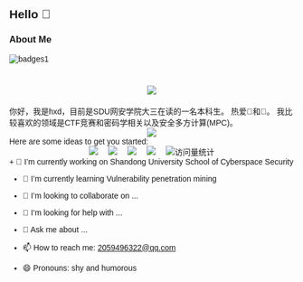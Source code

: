 ## Hello 👋
### About Me
![badges1](https://dev-to-uploads.s3.amazonaws.com/uploads/articles/6n8fc8zw8pawxveffitx.png)


<h1 align="center">
	<a href=["https://sunguoqi.com/"](https://baike.baidu.com/item/%E8%BE%BE%E6%8B%89%E6%96%AF%E7%8B%AC%E8%A1%8C%E4%BE%A0%E9%98%9F/22316155?fr=aladdin)>
		<img src="https://readme-typing-svg.herokuapp.com/?lines=console.log(%22Hello%2C%20World!%22);独行侠总冠军!&center=true&size=27">
	</a>
</h1>
你好，我是hxd，目前是SDU网安学院大三在读的一名本科生。
热爱🏀和🏸。
我比较喜欢的领域是CTF竞赛和密码学相关以及安全多方计算(MPC)。
<div align="center"> <img src="https://profile-counter.glitch.me/hxd77/count.svg" /> </div>
Here are some ideas to get you started:
<div align="center">
  <a href="https://qzkq.github.io"><img src="https://img.shields.io/badge/Website-博客-blue" /></a>&emsp;
  <a href="https://qzkq.github.io/img/wechat_favicon.png"><img src="https://img.shields.io/badge/WeChat-微信-07c160" /></a>&emsp;
  <a href="https://blog.csdn.net/qq_45832050?type=blog"><img src="https://img.shields.io/badge/CSDN-论坛-c32136" /></a>&emsp;
  <a href="https://www.zhihu.com/people/qin-zheng-kai-89"><img src="https://img.shields.io/badge/Zhihu-知乎-blue" /></a>&emsp;
  <!-- visitor statistics logo 访问量统计徽标 -->
  <img src="https://komarev.com/ghpvc/?username=QInzhengk&label=Views&color=0e75b6&style=flat" alt="访问量统计" />
</div>
+ 🔭 I’m currently working on Shandong University School of Cyberspace Security

+ 🌱 I’m currently learning Vulnerability penetration mining

+ 👯 I’m looking to collaborate on ...

+ 🤔 I’m looking for help with ...

- 💬 Ask me about ...

- 📫 How to reach me: 2059496322@qq.com

- 😄 Pronouns: shy and humorous
<!DOCTYPE html>
<html lang="en">
<head>
    <meta charset="UTF-8">
    <meta name="viewport" content="width=device-width, initial-scale=1.0">
    <title>我的GitHub.io页面</title>
    <style>
        body, html {
            height: 100%;
            margin: 0;
            font-family: Arial, sans-serif;
        }

        .bg {
            /* 背景图片设置 */
            background-image: url('background.jpg'); /* 替换为你的背景图片 */
            background-size: cover;
            background-position: center;
            height: 100%;
            position: relative;
        }

        .content {
            text-align: center;
            position: absolute;
            top: 50%;
            left: 50%;
            transform: translate(-50%, -50%);
            color: white;
        }

        .content h1 {
            font-size: 2.5em;
            margin-bottom: 0.5em;
        }

        .content p {
            font-size: 1.2em;
        }

        .button {
            display: inline-block;
            margin: 20px 10px;
            padding: 10px 20px;
            border-radius: 5px;
            background-color: #007BFF;
            color: white;
            text-decoration: none;
            transition: background-color 0.3s;
        }

        .button:hover {
            background-color: #0056b3;
        }
    </style>
</head>
<body>

<div class="bg">
    <div class="content">
        <h1>欢迎来到我的GitHub.io页面</h1>
        <p>这里是一些介绍我自己的文本。</p>
        <a href="https://github.com/yourusername" class="button">查看我的GitHub</a>
        <a href="https://yourwebsite.com" class="button">访问我的网站</a>
    </div>
</div>

</body>
</html>
-->
